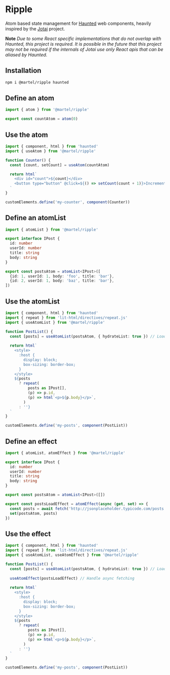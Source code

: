 # Ripple

Atom based state management for [Haunted](https://github.com/matthewp/haunted) web components, heavily inspired by the [Jotai](https://github.com/pmndrs/jotai) project.

**Note** _Due to some React specific implementations that do not overlap with Haunted, this project is required. It is possible in the future that this project may not be required if the internals of Jotai use only React apis that can be aliased by Haunted._

## Installation

```bash
npm i @martel/ripple haunted
```

## Define an atom

```ts
import { atom } from '@martel/ripple'

export const countAtom = atom(0)
```

## Use the atom

```ts
import { component, html } from 'haunted'
import { useAtom } from '@martel/ripple'

function Counter() {
  const [count, setCount] = useAtom(countAtom)

  return html`
    <div id="count">${count}</div>
    <button type="button" @click=${() => setCount(count + 1)}>Increment</button>
  `
}

customElements.define('my-counter', component(Counter))
```

## Define an atomList

```ts
import { atomList } from '@martel/ripple'

export interface IPost {
  id: number
  userId: number
  title: string
  body: string
}

export const postsAtom = atomList<IPost>([
  {id: 1, userId: 1, body: 'foo', title: 'bar'},
  {id: 2, userId: 1, body: 'baz', title: 'bar'},
])
```

## Use the atomList

```ts
import { component, html } from 'haunted'
import { repeat } from 'lit-html/directives/repeat.js'
import { useAtomList } from '@martel/ripple'

function PostList() {
  const [posts] = useAtomList(postsAtom, { hydrateList: true }) // Load list of IPost[], not string[]
  
  return html`
    <style>
      :host {
        display: block;
        box-sizing: border-box;
      }
    </style>
    ${posts
      ? repeat(
          posts as IPost[],
          (p) => p.id,
          (p) => html`<p>${p.body}</p>`,
        )
      : ''}
  `
}

customElements.define('my-posts', component(PostList))
```

## Define an effect

```ts
import { atomList, atomEffect } from '@martel/ripple'

export interface IPost {
  id: number
  userId: number
  title: string
  body: string
}

export const postsAtom = atomList<IPost>([])

export const postsLoadEffect = atomEffect(async (get, set) => {
  const posts = await fetch('http://jsonplaceholder.typicode.com/posts').then((res) => (res.ok ? res.json() : []))
  set(postsAtom, posts)
})
```

## Use the effect

```ts
import { component, html } from 'haunted'
import { repeat } from 'lit-html/directives/repeat.js'
import { useAtomList, useAtomEffect } from '@martel/ripple'

function PostList() {
  const [posts] = useAtomList(postsAtom, { hydrateList: true }) // Load list of IPost[], not string[]
  
  useAtomEffect(postsLoadEffect) // Handle async fetching
  
  return html`
    <style>
      :host {
        display: block;
        box-sizing: border-box;
      }
    </style>
    ${posts
      ? repeat(
          posts as IPost[],
          (p) => p.id,
          (p) => html`<p>${p.body}</p>`,
        )
      : ''}
  `
}

customElements.define('my-posts', component(PostList))
```
